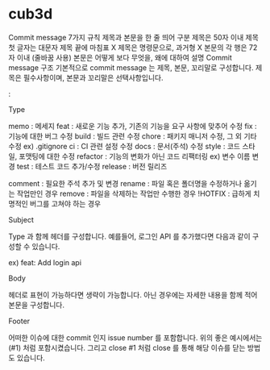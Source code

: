 # cub3d
Commit message 7가지 규칙
제목과 본문을 한 줄 띄어 구분
제목은 50자 이내
제목 첫 글자는 대문자
제목 끝에 마침표 X
제목은 명령문으로, 과거형 X
본문의 각 행은 72자 이내 (줄바꿈 사용)
본문은 어떻게 보다 무엇을, 왜에 대하여 설명
Commit message 구조
기본적으로 commit message 는 제목, 본문, 꼬리말로 구성합니다.
제목은 필수사항이며, 본문과 꼬리말은 선택사항입니다.

<type>: <subject>

<body>

<footer>

Type

memo : 메세지
feat : 새로운 기능 추가, 기존의 기능을 요구 사항에 맞추어 수정
fix : 기능에 대한 버그 수정
build : 빌드 관련 수정
chore : 패키지 매니저 수정, 그 외 기타 수정 ex) .gitignore
ci : CI 관련 설정 수정
docs : 문서(주석) 수정
style : 코드 스타일, 포맷팅에 대한 수정
refactor : 기능의 변화가 아닌 코드 리팩터링 ex) 변수 이름 변경
test : 테스트 코드 추가/수정
release : 버전 릴리즈

comment : 필요한 주석 추가 및 변경
rename : 파일 혹은 폴더명을 수정하거나 옮기는 작업만인 경우
remove : 파일을 삭제하는 작업만 수행한 경우
!HOTFIX : 급하게 치명적인 버그를 고쳐야 하는 경우



Subject

Type 과 함께 헤더를 구성합니다. 예를들어, 로그인 API 를 추가했다면 다음과 같이 구성할 수 있습니다.

ex) feat: Add login api

Body

헤더로 표현이 가능하다면 생략이 가능합니다. 아닌 경우에는 자세한 내용을 함께 적어 본문을 구성합니다.

Footer

어떠한 이슈에 대한 commit 인지 issue number 를 포함합니다. 위의 좋은 예시에서는 (#1) 처럼 포함시켰습니다. 그리고 close #1 처럼 close 를 통해 해당 이슈를 닫는 방법도 있습니다.

